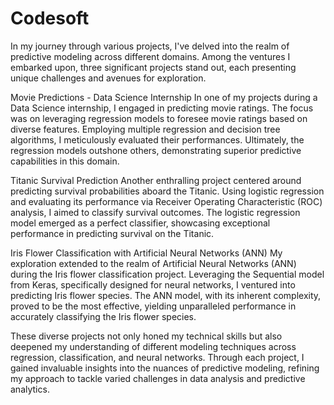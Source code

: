 # Codesoft
In my journey through various projects, I've delved into the realm of predictive modeling across different domains. Among the ventures I embarked upon, three significant projects stand out, each presenting unique challenges and avenues for exploration.

Movie Predictions - Data Science Internship
In one of my projects during a Data Science internship, I engaged in predicting movie ratings. The focus was on leveraging regression models to foresee movie ratings based on diverse features. Employing multiple regression and decision tree algorithms, I meticulously evaluated their performances. Ultimately, the regression models outshone others, demonstrating superior predictive capabilities in this domain.

Titanic Survival Prediction
Another enthralling project centered around predicting survival probabilities aboard the Titanic. Using logistic regression and evaluating its performance via Receiver Operating Characteristic (ROC) analysis, I aimed to classify survival outcomes. The logistic regression model emerged as a perfect classifier, showcasing exceptional performance in predicting survival on the Titanic.

Iris Flower Classification with Artificial Neural Networks (ANN)
My exploration extended to the realm of Artificial Neural Networks (ANN) during the Iris flower classification project. Leveraging the Sequential model from Keras, specifically designed for neural networks, I ventured into predicting Iris flower species. The ANN model, with its inherent complexity, proved to be the most effective, yielding unparalleled performance in accurately classifying the Iris flower species.

These diverse projects not only honed my technical skills but also deepened my understanding of different modeling techniques across regression, classification, and neural networks. Through each project, I gained invaluable insights into the nuances of predictive modeling, refining my approach to tackle varied challenges in data analysis and predictive analytics.
